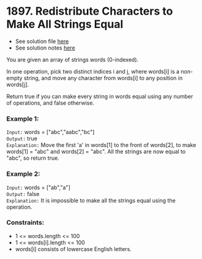 # 1897. Redistribute Characters to Make All Strings Equal

- See solution file [here](./solution.cpp)
- See solution notes [here](./1897.%20Redistribute%20Charatcers%20to%20Make%20All%20Strings%20Equal.pdf)

You are given an array of strings words (0-indexed).

In one operation, pick two distinct indices i and j, where words[i] is a non-empty string,
and move any character from words[i] to any position in words[j].

Return true if you can make every string in words equal using any number of operations,
and false otherwise.

### Example 1:

`Input:` words = ["abc","aabc","bc"]  
`Output:` true  
`Explanation:` Move the first 'a' in words[1] to the front of words[2],
to make words[1] = "abc" and words[2] = "abc".
All the strings are now equal to "abc", so return true.

### Example 2:

`Input:` words = ["ab","a"]  
`Output:` false  
`Explanation:` It is impossible to make all the strings equal using the operation.  
 

### Constraints:

- 1 <= words.length <= 100
- 1 <= words[i].length <= 100
- words[i] consists of lowercase English letters.